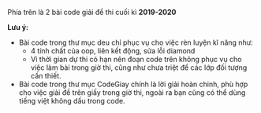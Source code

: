 Phía trên là 2 bài code giải đề thi cuối kì **2019-2020**

**Lưu ý:** 
- Bài code trong thư mục deu chỉ phục vụ cho việc rèn luyện kĩ năng như:
	- 4 tính chất của oop, liên kết động, sửa lỗi diamond
	- Vì thời gian dự thi có hạn nên đoạn code trên không phục vụ cho việc làm bài trong giờ thi, cũng như chưa triệt để các lớp đối tượng cần thiết. 
- Bài code trong thư mục CodeGiay chính là lời giải hoàn chỉnh, phù hợp cho việc giải đề trên giấy trong giờ thi, ngoài ra bạn cũng có thể dùng tiếng việt không dấu trong code.
      
